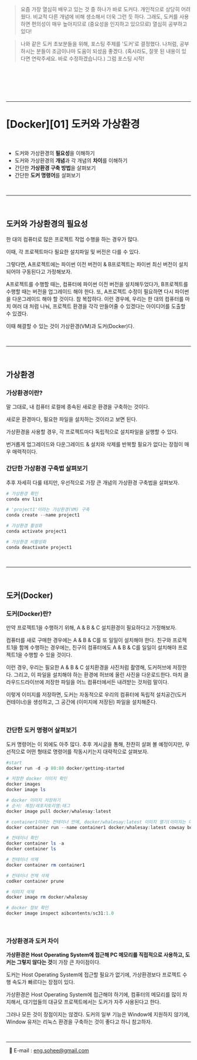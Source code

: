 >요즘 가장 열심히 배우고 있는 것 중 하나가 바로 도커다. 개인적으로 상당히 어려웠다. 비교적 다른 개념에 비해 생소해서 더욱 그런 듯 하다. 그래도, 도커를 사용하면 편의성이 매우 높아지므로 (중요성을 인지하고 있으므로) 열심히 공부하고 있다!

>나와 같은 도커 초보분들을 위해, 포스팅 주제를 '도커'로 결정했다. 나처럼, 공부하시는 분들이 조금이나마 도움이 되셨음 좋겠다. (혹시라도, 잘못 된 내용이 있다면 연락주세요. 바로 수정하겠습니다.) 그럼 포스팅 시작!

&nbsp;

&nbsp;

&nbsp;

*********************

# **[Docker][01] 도커와 가상환경**

&nbsp;

* 도커와 가상환경의 **필요성**을 이해하기
* 도커와 가상환경의 **개념**과 각 개념의 **차이**를 이해하기
* 간단한 **가상환경 구축 방법**을 살펴보기
* 간단한 **도커 명령어**를 살펴보기

&nbsp;
&nbsp;

*********************
&nbsp;


## **도커와 가상환경의 필요성** 


한 대의 컴퓨터로 많은 프로젝트 작업 수행을 하는 경우가 많다.

이때, 각 프로젝트마다 필요한 설치파일 및 버전은 다를 수 있다.

그렇다면, A프로젝트에는 파이썬 이전 버전이 & B프로젝트는 파이썬 최신 버전이 설치되어야 구동된다고 가정해보자.

A프로젝트를 수행할 때는, 컴퓨터에 파이썬 이전 버전을 설치해두었다가, B프로젝트를 수행할 때는 버전을 업그레이드 해야 한다. 또, A프로젝트 수정이 필요하면 다시 파이썬을 다운그레이드 해야 할 것이다. 참 복잡하다.
이런 경우에, 우리는 한 대의 컴퓨터를 마치 여러 대 처럼 나눠, 프로젝트 환경을 각각 만들어줄 수 있겠다는 아이디어를 도출할 수 있겠다.

이때 해결할 수 있는 것이 가상환경(VM)과 도커(Docker)다.

&nbsp;

*************************

&nbsp;

## **가상환경**
### **가상환경이란?**

말 그대로, 내 컴퓨터 로컬에 종속된 새로운 환경을 구축하는 것이다.

새로운 환경마다, 필요한 파일을 설치하는 것이라고 보면 된다.

가상환경을 사용할 경우, 각 프로젝트마다 독립적으로 설치파일을 실행할 수 있다.

번거롭게 업그레이드와 다운그레이드 & 설치와 삭제를 반복할 필요가 없다는 장점이 매우 매력적이다.

### **간단한 가상환경 구축법 살펴보기**
추후 자세히 다룰 테지만, 우선적으로 가장 큰 개념의 가상환경 구축법을 살펴보자.

```powershell
# 가상환경 확인
conda env list

# 'project1'이라는 가상환경(VM) 구축
conda create --name project1

# 가상환경 활성화
conda activate project1

# 가상환경 비활성화
conda deactivate project1
```

&nbsp;

********************

&nbsp;

## **도커(Docker)**

### **도커(Docker)란?**

만약 프로젝트1을 수행하기 위해, A & B & C 설치환경이 필요하다고 가정해보자.

컴퓨터를 새로 구매한 경우에는 A & B & C를 또 일일이 설치해야 한다. 친구와 프로젝트1을 함께 수행하는 경우에는, 친구의 컴퓨터에도 A & B & C를 일일이 설치해야 프로젝트1을 수행할 수 있을 것이다.

이런 경우, 우리는 필요한 A & B & C 설치환경을 사진처럼 촬영해, 도커허브에 저장한다. 그리고, 이 파일을 설치해야 하는 환경에 허브에 올린 사진을 다운로드한다. 마치 클라우드드라이브에 저장한 파일을 어느 컴퓨터에서든 내려받는 것처럼 말이다.

이렇게 이미지를 저장하면, 도커는 자동적으로 우리의 컴퓨터에 독립적 설치공간(도커 컨테이너)을 생성하고, 그 공간에 (이미지에 저장된) 파일을 설치해준다.

&nbsp;

### **간단한 도커 명령어 살펴보기**
도커 명령어는 이 외에도 아주 많다.
추후 게시글을 통해, 찬찬히 살펴 볼 예정이지만, 우선적으로 어떤 형태로 명령어를 작동시키는지 대략적으로 살펴보자.


```powershell
#start
docker run -d -p 80:80 docker/getting-started

# 저장한 docker 이미지 확인
docker images
docker image ls

# docker 이미지 저장하기
# 순서: 계정/레포지토리명:태그
docker image pull docker/whalesay:latest

# container1이라는 컨테이너 안에, docker/whalesay:latest 이미지 열기(이미지는 다른 이미지여도 됩니다.)
docker container run --name container1 docker/whalesay:latest cowsay boo

# 컨테이너 확인
docker container ls -a
docker container ls

# 컨테이너 삭제
docker container rm container1

# 컨테이너 전체 삭제
codker container prune

# 이미지 삭제
docker image rm docker/whalesay

# docker 정보 확인
docker image inspect aibcontents/sc31:1.0

```

&nbsp;

### **가상환경과 도커 차이**

**가상환경은 Host Operating System에 접근해 PC 메모리를 직접적으로 사용하고, 도커는 그렇지 않다는 것**이 가장 큰 차이점이다.

도커는 Host Operating System에 접근할 필요가 없기에, 가상환경보다 프로젝트 수행 속도가 빠르다는 장점이 있다.

가상환경은 Host Operating System에 접근해야 하기에, 컴퓨터의 메모리를 많이 차지해서, 대기업들의 대규모 프로젝트에서는 도커가 자주 사용된다고 한다.

그러나 모든 것이 장점이지는 않겠다. 도커의 일부 기능은 Window에 지원하지 않기에, Window 유저는 리눅스 환경을 구축하는 것이 좋다고 하니 참고하자. 

&nbsp;
************
&nbsp;
📧 E-mail :   <eng.sohee@gmail.com> 


